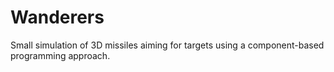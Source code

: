 # Wanderers

Small simulation of 3D missiles aiming for targets using a component-based programming approach.